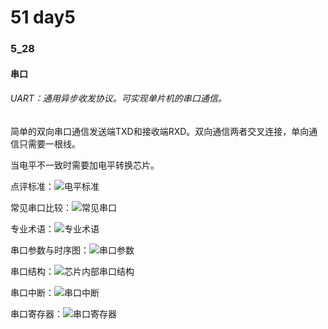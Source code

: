 # 51 day5

### 5_28

#### 串口

###### UART：通用异步收发协议。可实现单片机的串口通信。

简单的双向串口通信发送端TXD和接收端RXD。双向通信两者交叉连接，单向通信只需要一根线。

当电平不一致时需要加电平转换芯片。

点评标准：![电平标准](C:\Users\枫\Desktop\51笔记\电平标准.png)

常见串口比较：![常见串口](C:\Users\枫\Desktop\51笔记\常见串口.png)

专业术语：![专业术语](C:\Users\枫\Desktop\51笔记\专业术语.png)

串口参数与时序图：![串口参数](C:\Users\枫\Desktop\51笔记\串口参数.png)

串口结构：![芯片内部串口结构](C:\Users\枫\Desktop\51笔记\芯片内部串口结构.png)

串口中断：![串口中断](C:\Users\枫\Desktop\51笔记\串口中断.png)

串口寄存器：![串口寄存器](C:\Users\枫\Desktop\51笔记\串口寄存器.png)